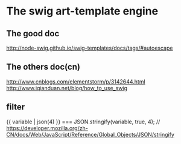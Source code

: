 # The swig art-template engine

## The good doc
http://node-swig.github.io/swig-templates/docs/tags/#autoescape

## The others doc(cn)
http://www.cnblogs.com/elementstorm/p/3142644.html
http://www.iqianduan.net/blog/how_to_use_swig

## filter
{{ variable | json(4) }} === JSON.stringify(variable, true, 4); // https://developer.mozilla.org/zh-CN/docs/Web/JavaScript/Reference/Global_Objects/JSON/stringify

